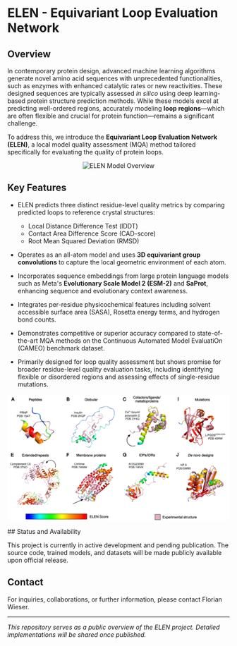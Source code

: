 # ELEN - Equivariant Loop Evaluation Network

## Overview

In contemporary protein design, advanced machine learning algorithms generate novel amino acid sequences with unprecedented functionalities, such as enzymes with enhanced catalytic rates or new reactivities. These designed sequences are typically assessed *in silico* using deep learning-based protein structure prediction methods. While these models excel at predicting well-ordered regions, accurately modeling **loop regions**—which are often flexible and crucial for protein function—remains a significant challenge.

To address this, we introduce the **Equivariant Loop Evaluation Network (ELEN)**, a local model quality assessment (MQA) method tailored specifically for evaluating the quality of protein loops.

<p align="center">
  <img src="ELEN_scheme_new.svg" alt="ELEN Model Overview" width="400" />
</p>


## Key Features

- ELEN predicts three distinct residue-level quality metrics by comparing predicted loops to reference crystal structures:
  - Local Distance Difference Test (lDDT)  
  - Contact Area Difference Score (CAD-score)  
  - Root Mean Squared Deviation (RMSD)  

- Operates as an all-atom model and uses **3D equivariant group convolutions** to capture the local geometric environment of each atom.

- Incorporates sequence embeddings from large protein language models such as Meta's **Evolutionary Scale Model 2 (ESM-2)** and **SaProt**, enhancing sequence and evolutionary context awareness.

- Integrates per-residue physicochemical features including solvent accessible surface area (SASA), Rosetta energy terms, and hydrogen bond counts.

- Demonstrates competitive or superior accuracy compared to state-of-the-art MQA methods on the Continuous Automated Model EvaluatiOn (CAMEO) benchmark dataset.

- Primarily designed for loop quality assessment but shows promise for broader residue-level quality evaluation tasks, including identifying flexible or disordered regions and assessing effects of single-residue mutations.
<p align="center">
  <img src="af2_xtal_overlayed_docday.png" alt="ELEN Model Overview" width="600" />
</p>
## Status and Availability

This project is currently in active development and pending publication. The source code, trained models, and datasets will be made publicly available upon official release.

## Contact

For inquiries, collaborations, or further information, please contact Florian Wieser.

---

*This repository serves as a public overview of the ELEN project. Detailed implementations will be shared once published.*
